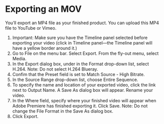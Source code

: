 # Exporting an MOV

You’ll export an MP4 file as your finished product. You can upload this MP4 file to YouTube or Vimeo.

1. Important: Make sure you have the Timeline panel selected before exporting your video \(click in Timeline panel—the Timeline panel will have a yellow border around it.\) 
2. Go to File on the menu bar. Select Export. From the fly-out menu, select Media.
3. In the Export dialog box, under in the Format drop-down list, select H.264. Note: Do not select H.264 Blueray.
4. Confim that the Preset field is set to Match Source - High Bitrate.
5. In the Source Range drop-down list, choose Entire Sequence.
6. To specify the name and location of your exported video, click the link next to Output Name. A Save As dialog box will appear. Rename your video. 
7. In the Where field, specify where your finished video will appear when Adobe Premiere has finished exporting it. Click Save. Note: Do not change the File Format in the Save As dialog box.
8. Click Export.

